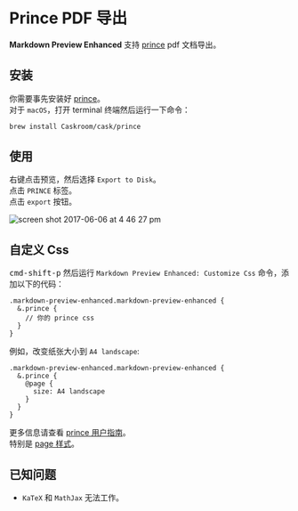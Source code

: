 # Prince PDF 导出
**Markdown Preview Enhanced** 支持 [prince](https://www.princexml.com/) pdf 文档导出。    

## 安装  
你需要事先安装好 [prince](https://www.princexml.com/)。    
对于 `macOS`，打开 terminal 终端然后运行一下命令：
```sh
brew install Caskroom/cask/prince
```

## 使用
右键点击预览，然后选择 `Export to Disk`。    
点击 `PRINCE` 标签。     
点击 `export` 按钮。      

![screen shot 2017-06-06 at 4 46 27 pm](https://user-images.githubusercontent.com/1908863/26853716-b68b279e-4ad8-11e7-896e-8e7c2990326b.png)

## 自定义 Css
<kbd>cmd-shift-p</kbd> 然后运行 `Markdown Preview Enhanced: Customize Css` 命令，添加以下的代码：    

```less
.markdown-preview-enhanced.markdown-preview-enhanced {
  &.prince {
    // 你的 prince css
  }
}
```

例如，改变纸张大小到 `A4 landscape`:  
```less
.markdown-preview-enhanced.markdown-preview-enhanced {
  &.prince {
    @page {
      size: A4 landscape
    }
  }
}
```

更多信息请查看 [prince 用户指南](https://www.princexml.com/doc/)。   
特别是 [page 样式](https://www.princexml.com/doc/paged/#page-styles)。    


## 已知问题
* `KaTeX` 和 `MathJax` 无法工作。    